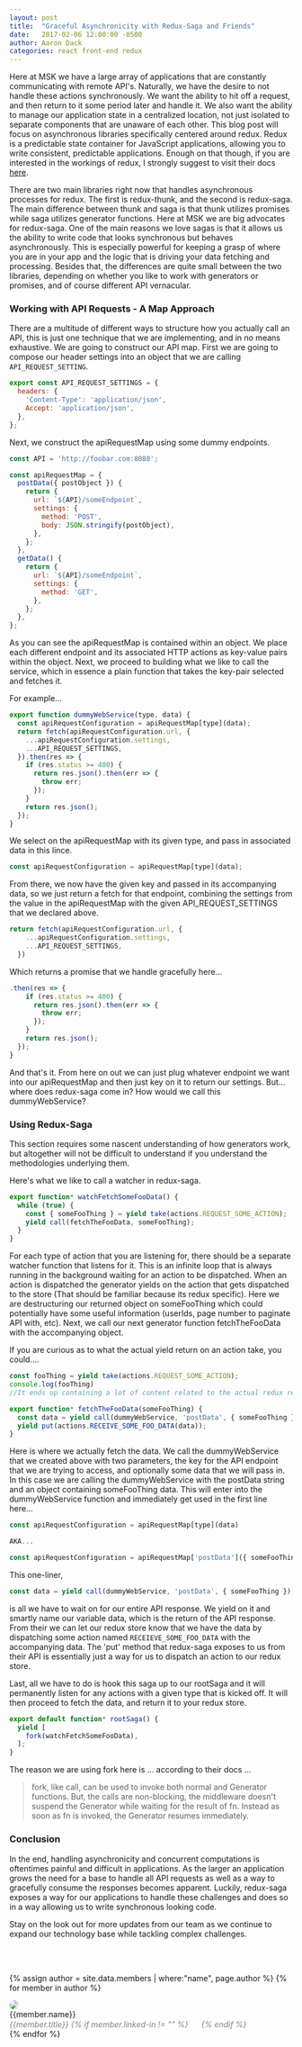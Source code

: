```yaml
---
layout: post
title:  "Graceful Asynchronicity with Redux-Saga and Friends"
date:   2017-02-06 12:00:00 -0500
author: Aaron Dack
categories: react front-end redux
---
```

<script>
  (function(i,s,o,g,r,a,m){i['GoogleAnalyticsObject']=r;i[r]=i[r]||function(){
  (i[r].q=i[r].q||[]).push(arguments)},i[r].l=1*new Date();a=s.createElement(o),
  m=s.getElementsByTagName(o)[0];a.async=1;a.src=g;m.parentNode.insertBefore(a,m)
  })(window,document,'script','https://www.google-analytics.com/analytics.js','ga');

  ga('create', 'UA-91132149-1', 'auto');
  ga('send', 'pageview');

</script>

Here at MSK we have a large array of applications that are constantly communicating with remote API's. Naturally, we have the desire to not handle these actions synchronously. We want the ability to hit off a request, 
and then return to it some period later and handle it. We also want the ability to manage our application state in a centralized location, not just isolated to separate components that are unaware of each other. This blog post will
focus on asynchronous libraries specifically centered around redux. Redux is a predictable state container for JavaScript applications, allowing you to write consistent, predictable applications. Enough on that though, if you are interested
in the workings of redux, I strongly suggest to visit their docs [here](http://redux.js.org/).

There are two main libraries right now that handles asynchronous processes for redux. The first is redux-thunk, and the second is redux-saga. The main difference between thunk and saga is that thunk utilizes promises while saga utilizes generator functions. Here at MSK we are big advocates for 
redux-saga. One of the main reasons we love sagas is that it allows us the ability to write code that looks synchronous but behaves asynchronously. This is especially powerful for keeping a grasp of where you are in your app and the logic that is driving your data fetching and processing. Besides that, the differences are quite small between the two libraries, depending on whether you like to work with generators or promises, and of course different API vernacular. 

### Working with API Requests - A Map Approach

There are a multitude of different ways to structure how you actually call an API, this is just one technique that we are implementing, and in no means exhaustive. We are going to construct our API map. 
First we are going to compose our header settings into an object that we are calling ```API_REQUEST_SETTING```.

```javascript
export const API_REQUEST_SETTINGS = {
  headers: {
    'Content-Type': 'application/json',
    Accept: 'application/json',
  },
};
```

Next, we construct the apiRequestMap using some dummy endpoints. 

```javascript
const API = 'http://foobar.com:8080';

const apiRequestMap = {
  postData({ postObject }) {
    return {
      url: `${API}/someEndpoint`,
      settings: {
        method: 'POST',
        body: JSON.stringify(postObject),
      },
    };
  },
  getData() {
    return {
      url: `${API}/someEndpoint`,
      settings: {
        method: 'GET',
      },
    };
  },
};

```

As you can see the apiRequestMap is contained within an object. We place each different endpoint and its associated HTTP actions as key-value pairs within the object. Next, we proceed to building what we like to call the service, which in essence
a plain function that takes the key-pair selected and fetches it. 

For example...

```javascript
export function dummyWebService(type, data) {
  const apiRequestConfiguration = apiRequestMap[type](data);
  return fetch(apiRequestConfiguration.url, {
    ...apiRequestConfiguration.settings,
    ...API_REQUEST_SETTINGS,
  }).then(res => {
    if (res.status >= 400) {
      return res.json().then(err => {
        throw err;
      });
    }
    return res.json();
  });
}
```

We select on the apiRequestMap with its given type, and pass in associated data in this lince. 

```javascript
const apiRequestConfiguration = apiRequestMap[type](data);
```

From there, we now have the given key and passed in its accompanying data, so we just return a fetch for that endpoint, combining the settings from the value in the apiRequestMap with the given API_REQUEST_SETTINGS that we declared above. 

```javascript
return fetch(apiRequestConfiguration.url, {
    ...apiRequestConfiguration.settings,
    ...API_REQUEST_SETTINGS,
  })
```

Which returns a promise that we handle gracefully here...

```javascript
.then(res => {
    if (res.status >= 400) {
      return res.json().then(err => {
        throw err;
      });
    }
    return res.json();
  });
}
```

And that's it. From here on out we can just plug whatever endpoint we want into our apiRequestMap and then just key on it to return our settings. But... where does redux-saga come in? How would we call this dummyWebService? 

### Using Redux-Saga

This section requires some nascent understanding of how generators work, but altogether will not be difficult to understand if you understand the methodologies underlying them. 

Here's what we like to call a watcher in redux-saga. 

```javascript
export function* watchFetchSomeFooData() {
  while (true) {
    const { someFooThing } = yield take(actions.REQUEST_SOME_ACTION);
    yield call(fetchTheFooData, someFooThing);
  }
}
```

For each type of action that you are listening for, there should be a separate watcher function that listens for it. This is an infinite loop that is always running in the background waiting for an action to be dispatched. When an action is dispatched the generator yields on the action that gets dispatched to the store (That should be familiar because its redux specific). Here we are destructuring our returned object on someFooThing which could potentially have some useful information (userIds, page number to paginate API with, etc). Next, we call our next generator function fetchTheFooData with the accompanying object.

If you are curious as to what the actual yield return on an action take, you could....

```javascript
const fooThing = yield take(actions.REQUEST_SOME_ACTION);
console.log(fooThing)
//It ends up containing a lot of content related to the actual redux request, so usually its best to destructure on the key you want from the object.

export function* fetchTheFooData(someFooThing) {
  const data = yield call(dummyWebService, 'postData', { someFooThing });
  yield put(actions.RECEIVE_SOME_FOO_DATA(data));
}
```

Here is where we actually fetch the data. We call the dummyWebService that we created above with two parameters, the key for the API endpoint that we are trying to access, and optionally some data that we will pass in. In this case
we are calling the dummyWebService with the postData string and an object containing someFooThing data. This will enter into the dummyWebService function and immediately get used in the first line here...

```javascript
const apiRequestConfiguration = apiRequestMap[type](data)

AKA...

const apiRequestConfiguration = apiRequestMap['postData']({ someFooThing });

```

This one-liner,

```javascript
const data = yield call(dummyWebService, 'postData', { someFooThing });
```

is all we have to wait on for our entire API response. We yield on it and smartly name our variable data, which is the return of the API response. From their we can let our redux store know that we have the data
by dispatching some action named ```RECEIEVE_SOME_FOO_DATA``` with the accompanying data. The 'put' method that redux-saga exposes to us from their API is essentially just a way for us to dispatch an action to our
redux store. 

Last, all we have to do is hook this saga up to our rootSaga and it will permanently listen for any actions with a given type that is kicked off. It will then proceed to fetch the data, and return it to your redux store.

```javascript
export default function* rootSaga() {
  yield [
    fork(watchFetchSomeFooData),
  ];
}
```

The reason we are using fork here is ... according to their docs ...

> fork, like call, can be used to invoke both normal and Generator functions. But, the calls are non-blocking, the middleware doesn't suspend the Generator while waiting for the result of fn. Instead as soon as fn is invoked, the Generator resumes immediately.

### Conclusion

In the end, handling asynchronicity and concurrent computations is oftentimes painful and difficult in applications. As the larger an application grows the need for a base to handle all API requests as well as a way to 
gracefully consume the responses becomes apparent. Luckily, redux-saga exposes a way for our applications to handle these challenges and does so in a way allowing us to write synchronous looking code. 

Stay on the look out for more updates from our team as we continue to expand our technology base while tackling complex challenges.

<br>
<br>

{% assign author = site.data.members | where:"name", page.author %}
{% for member in author %}
  <div class="teamImage">
    <img style="border-radius: 50%" src="{{site.url}}/images/team/{{member.image}}">
    <div class="profile">
  <span>{{member.name}}</span><br>
  <span style="font-style: italic; color: #82827A">
  {{member.title}}
  {% if member.linked-in != "" %}
  <a href="{{member.linked-in}}"><img style="width: 15px; height: 15px" src="{{site.url}}/images/linked-in-logo.png"></a>
  {% endif %}
  </span>
    </div>
  </div>
{% endfor %}
